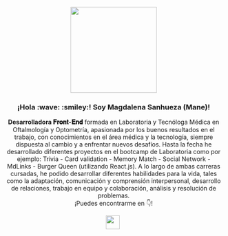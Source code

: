 <p align="center" width="300">
  <img align="center" width="200" src="https://user-images.githubusercontent.com/83963136/135882390-c0be8acb-3714-45e3-a962-7cc4dd409ec6.png" />
   <h3 align="center">¡Hola :wave: :smiley:! Soy Magdalena Sanhueza (Mane)!</h3>
</p>

<p align="center"> <strong>Desarrolladora 𝐅𝐫𝐨𝐧𝐭-𝐄𝐧𝐝</strong> formada en Laboratoria y Tecnóloga Médica en Oftalmología y Optometría, apasionada por los buenos resultados en el trabajo, con conocimientos en el área médica y la tecnología, siempre dispuesta al cambio y a enfrentar nuevos desafíos. Hasta la fecha he desarrollado diferentes proyectos en el bootcamp de Laboratoria como por ejemplo: Trivia - Card validation - Memory Match - Social Network - MdLinks - Burger Queen (utilizando React.js).
A lo largo de ambas carreras cursadas, he podido desarrollar diferentes habilidades para la vida, tales como la adaptación, comunicación y comprensión interpersonal, desarrollo de relaciones, trabajo en equipo y colaboración, análisis y resolución de problemas.<br />¡Puedes encontrarme en 👇!</p>
<p align="center">
   <a href="https://www.linkedin.com/in/magdalenasanhuezasoto/" style='margin-right:4px'>
    <img align="center" width="32"  src="https://cdn-icons-png.flaticon.com/512/1409/1409945.png" />
  </a>
